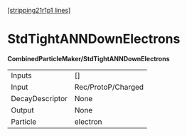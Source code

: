 [[stripping21r1p1 lines]](./stripping21r1p1-index)

# StdTightANNDownElectrons

**CombinedParticleMaker/StdTightANNDownElectrons**

|                 |                    |
|-----------------|--------------------|
| Inputs          | []               |
| Input           | Rec/ProtoP/Charged |
| DecayDescriptor | None               |
| Output          | None               |
| Particle        | electron           |

